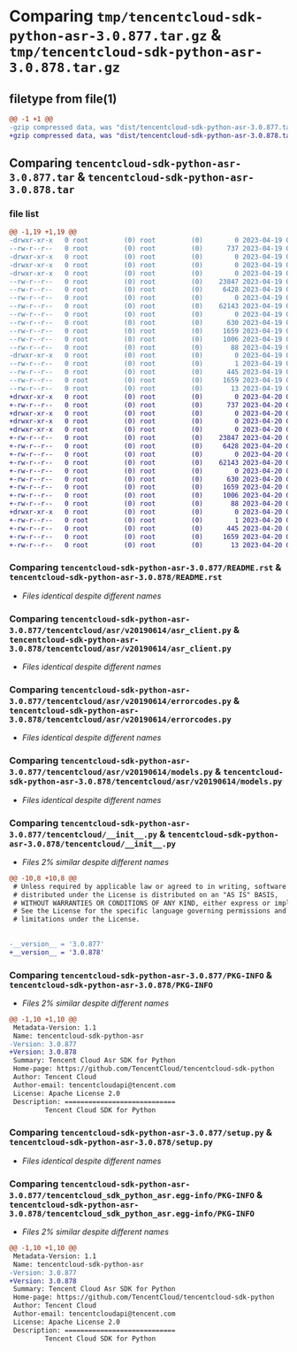 # Comparing `tmp/tencentcloud-sdk-python-asr-3.0.877.tar.gz` & `tmp/tencentcloud-sdk-python-asr-3.0.878.tar.gz`

## filetype from file(1)

```diff
@@ -1 +1 @@
-gzip compressed data, was "dist/tencentcloud-sdk-python-asr-3.0.877.tar", last modified: Wed Apr 19 08:59:17 2023, max compression
+gzip compressed data, was "dist/tencentcloud-sdk-python-asr-3.0.878.tar", last modified: Thu Apr 20 00:18:30 2023, max compression
```

## Comparing `tencentcloud-sdk-python-asr-3.0.877.tar` & `tencentcloud-sdk-python-asr-3.0.878.tar`

### file list

```diff
@@ -1,19 +1,19 @@
-drwxr-xr-x   0 root         (0) root         (0)        0 2023-04-19 08:59:17.000000 tencentcloud-sdk-python-asr-3.0.877/
--rw-r--r--   0 root         (0) root         (0)      737 2023-04-19 08:59:17.000000 tencentcloud-sdk-python-asr-3.0.877/README.rst
-drwxr-xr-x   0 root         (0) root         (0)        0 2023-04-19 08:59:17.000000 tencentcloud-sdk-python-asr-3.0.877/tencentcloud/
-drwxr-xr-x   0 root         (0) root         (0)        0 2023-04-19 08:59:17.000000 tencentcloud-sdk-python-asr-3.0.877/tencentcloud/asr/
-drwxr-xr-x   0 root         (0) root         (0)        0 2023-04-19 08:59:17.000000 tencentcloud-sdk-python-asr-3.0.877/tencentcloud/asr/v20190614/
--rw-r--r--   0 root         (0) root         (0)    23847 2023-04-19 08:59:17.000000 tencentcloud-sdk-python-asr-3.0.877/tencentcloud/asr/v20190614/asr_client.py
--rw-r--r--   0 root         (0) root         (0)     6428 2023-04-19 08:59:17.000000 tencentcloud-sdk-python-asr-3.0.877/tencentcloud/asr/v20190614/errorcodes.py
--rw-r--r--   0 root         (0) root         (0)        0 2023-04-19 08:59:17.000000 tencentcloud-sdk-python-asr-3.0.877/tencentcloud/asr/v20190614/__init__.py
--rw-r--r--   0 root         (0) root         (0)    62143 2023-04-19 08:59:17.000000 tencentcloud-sdk-python-asr-3.0.877/tencentcloud/asr/v20190614/models.py
--rw-r--r--   0 root         (0) root         (0)        0 2023-04-19 08:59:17.000000 tencentcloud-sdk-python-asr-3.0.877/tencentcloud/asr/__init__.py
--rw-r--r--   0 root         (0) root         (0)      630 2023-04-19 08:59:17.000000 tencentcloud-sdk-python-asr-3.0.877/tencentcloud/__init__.py
--rw-r--r--   0 root         (0) root         (0)     1659 2023-04-19 08:59:17.000000 tencentcloud-sdk-python-asr-3.0.877/PKG-INFO
--rw-r--r--   0 root         (0) root         (0)     1006 2023-04-19 08:59:17.000000 tencentcloud-sdk-python-asr-3.0.877/setup.py
--rw-r--r--   0 root         (0) root         (0)       88 2023-04-19 08:59:17.000000 tencentcloud-sdk-python-asr-3.0.877/setup.cfg
-drwxr-xr-x   0 root         (0) root         (0)        0 2023-04-19 08:59:17.000000 tencentcloud-sdk-python-asr-3.0.877/tencentcloud_sdk_python_asr.egg-info/
--rw-r--r--   0 root         (0) root         (0)        1 2023-04-19 08:59:17.000000 tencentcloud-sdk-python-asr-3.0.877/tencentcloud_sdk_python_asr.egg-info/dependency_links.txt
--rw-r--r--   0 root         (0) root         (0)      445 2023-04-19 08:59:17.000000 tencentcloud-sdk-python-asr-3.0.877/tencentcloud_sdk_python_asr.egg-info/SOURCES.txt
--rw-r--r--   0 root         (0) root         (0)     1659 2023-04-19 08:59:17.000000 tencentcloud-sdk-python-asr-3.0.877/tencentcloud_sdk_python_asr.egg-info/PKG-INFO
--rw-r--r--   0 root         (0) root         (0)       13 2023-04-19 08:59:17.000000 tencentcloud-sdk-python-asr-3.0.877/tencentcloud_sdk_python_asr.egg-info/top_level.txt
+drwxr-xr-x   0 root         (0) root         (0)        0 2023-04-20 00:18:30.000000 tencentcloud-sdk-python-asr-3.0.878/
+-rw-r--r--   0 root         (0) root         (0)      737 2023-04-20 00:18:30.000000 tencentcloud-sdk-python-asr-3.0.878/README.rst
+drwxr-xr-x   0 root         (0) root         (0)        0 2023-04-20 00:18:30.000000 tencentcloud-sdk-python-asr-3.0.878/tencentcloud/
+drwxr-xr-x   0 root         (0) root         (0)        0 2023-04-20 00:18:30.000000 tencentcloud-sdk-python-asr-3.0.878/tencentcloud/asr/
+drwxr-xr-x   0 root         (0) root         (0)        0 2023-04-20 00:18:30.000000 tencentcloud-sdk-python-asr-3.0.878/tencentcloud/asr/v20190614/
+-rw-r--r--   0 root         (0) root         (0)    23847 2023-04-20 00:18:30.000000 tencentcloud-sdk-python-asr-3.0.878/tencentcloud/asr/v20190614/asr_client.py
+-rw-r--r--   0 root         (0) root         (0)     6428 2023-04-20 00:18:30.000000 tencentcloud-sdk-python-asr-3.0.878/tencentcloud/asr/v20190614/errorcodes.py
+-rw-r--r--   0 root         (0) root         (0)        0 2023-04-20 00:18:30.000000 tencentcloud-sdk-python-asr-3.0.878/tencentcloud/asr/v20190614/__init__.py
+-rw-r--r--   0 root         (0) root         (0)    62143 2023-04-20 00:18:30.000000 tencentcloud-sdk-python-asr-3.0.878/tencentcloud/asr/v20190614/models.py
+-rw-r--r--   0 root         (0) root         (0)        0 2023-04-20 00:18:30.000000 tencentcloud-sdk-python-asr-3.0.878/tencentcloud/asr/__init__.py
+-rw-r--r--   0 root         (0) root         (0)      630 2023-04-20 00:18:30.000000 tencentcloud-sdk-python-asr-3.0.878/tencentcloud/__init__.py
+-rw-r--r--   0 root         (0) root         (0)     1659 2023-04-20 00:18:30.000000 tencentcloud-sdk-python-asr-3.0.878/PKG-INFO
+-rw-r--r--   0 root         (0) root         (0)     1006 2023-04-20 00:18:30.000000 tencentcloud-sdk-python-asr-3.0.878/setup.py
+-rw-r--r--   0 root         (0) root         (0)       88 2023-04-20 00:18:30.000000 tencentcloud-sdk-python-asr-3.0.878/setup.cfg
+drwxr-xr-x   0 root         (0) root         (0)        0 2023-04-20 00:18:30.000000 tencentcloud-sdk-python-asr-3.0.878/tencentcloud_sdk_python_asr.egg-info/
+-rw-r--r--   0 root         (0) root         (0)        1 2023-04-20 00:18:30.000000 tencentcloud-sdk-python-asr-3.0.878/tencentcloud_sdk_python_asr.egg-info/dependency_links.txt
+-rw-r--r--   0 root         (0) root         (0)      445 2023-04-20 00:18:30.000000 tencentcloud-sdk-python-asr-3.0.878/tencentcloud_sdk_python_asr.egg-info/SOURCES.txt
+-rw-r--r--   0 root         (0) root         (0)     1659 2023-04-20 00:18:30.000000 tencentcloud-sdk-python-asr-3.0.878/tencentcloud_sdk_python_asr.egg-info/PKG-INFO
+-rw-r--r--   0 root         (0) root         (0)       13 2023-04-20 00:18:30.000000 tencentcloud-sdk-python-asr-3.0.878/tencentcloud_sdk_python_asr.egg-info/top_level.txt
```

### Comparing `tencentcloud-sdk-python-asr-3.0.877/README.rst` & `tencentcloud-sdk-python-asr-3.0.878/README.rst`

 * *Files identical despite different names*

### Comparing `tencentcloud-sdk-python-asr-3.0.877/tencentcloud/asr/v20190614/asr_client.py` & `tencentcloud-sdk-python-asr-3.0.878/tencentcloud/asr/v20190614/asr_client.py`

 * *Files identical despite different names*

### Comparing `tencentcloud-sdk-python-asr-3.0.877/tencentcloud/asr/v20190614/errorcodes.py` & `tencentcloud-sdk-python-asr-3.0.878/tencentcloud/asr/v20190614/errorcodes.py`

 * *Files identical despite different names*

### Comparing `tencentcloud-sdk-python-asr-3.0.877/tencentcloud/asr/v20190614/models.py` & `tencentcloud-sdk-python-asr-3.0.878/tencentcloud/asr/v20190614/models.py`

 * *Files identical despite different names*

### Comparing `tencentcloud-sdk-python-asr-3.0.877/tencentcloud/__init__.py` & `tencentcloud-sdk-python-asr-3.0.878/tencentcloud/__init__.py`

 * *Files 2% similar despite different names*

```diff
@@ -10,8 +10,8 @@
 # Unless required by applicable law or agreed to in writing, software
 # distributed under the License is distributed on an "AS IS" BASIS,
 # WITHOUT WARRANTIES OR CONDITIONS OF ANY KIND, either express or implied.
 # See the License for the specific language governing permissions and
 # limitations under the License.
 
 
-__version__ = '3.0.877'
+__version__ = '3.0.878'
```

### Comparing `tencentcloud-sdk-python-asr-3.0.877/PKG-INFO` & `tencentcloud-sdk-python-asr-3.0.878/PKG-INFO`

 * *Files 2% similar despite different names*

```diff
@@ -1,10 +1,10 @@
 Metadata-Version: 1.1
 Name: tencentcloud-sdk-python-asr
-Version: 3.0.877
+Version: 3.0.878
 Summary: Tencent Cloud Asr SDK for Python
 Home-page: https://github.com/TencentCloud/tencentcloud-sdk-python
 Author: Tencent Cloud
 Author-email: tencentcloudapi@tencent.com
 License: Apache License 2.0
 Description: ============================
         Tencent Cloud SDK for Python
```

### Comparing `tencentcloud-sdk-python-asr-3.0.877/setup.py` & `tencentcloud-sdk-python-asr-3.0.878/setup.py`

 * *Files identical despite different names*

### Comparing `tencentcloud-sdk-python-asr-3.0.877/tencentcloud_sdk_python_asr.egg-info/PKG-INFO` & `tencentcloud-sdk-python-asr-3.0.878/tencentcloud_sdk_python_asr.egg-info/PKG-INFO`

 * *Files 2% similar despite different names*

```diff
@@ -1,10 +1,10 @@
 Metadata-Version: 1.1
 Name: tencentcloud-sdk-python-asr
-Version: 3.0.877
+Version: 3.0.878
 Summary: Tencent Cloud Asr SDK for Python
 Home-page: https://github.com/TencentCloud/tencentcloud-sdk-python
 Author: Tencent Cloud
 Author-email: tencentcloudapi@tencent.com
 License: Apache License 2.0
 Description: ============================
         Tencent Cloud SDK for Python
```

